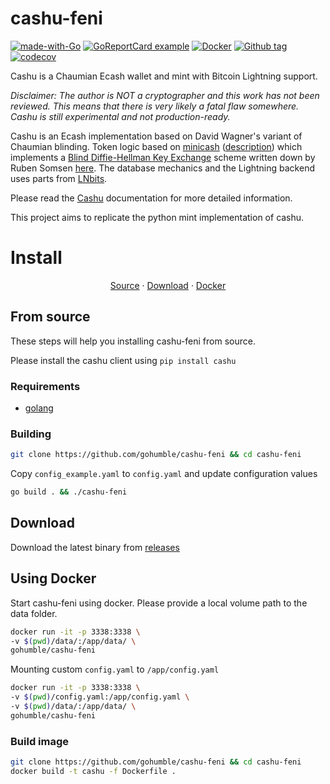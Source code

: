 # cashu-feni

[![made-with-Go](https://img.shields.io/badge/Made%20with-Go-1f425f.svg)](https://go.dev/)
[![GoReportCard example](https://goreportcard.com/badge/github.com/gohumble/cashu-feni)](https://goreportcard.com/report/github.com/gohumble/cashu-feni)
[![Docker](https://badgen.net/badge/icon/docker?icon=docker&label)](https://https://docker.com/)
[![Github tag](https://badgen.net/github/tag/gohumble/cashu-feni)](https://github.com/gohumble/cashu-feni/tags/)
[![codecov](https://codecov.io/gh/gohumble/cashu-feni/branch/master/graph/badge.svg)](https://codecov.io/gh/gohumble/cashu-feni)

<html>
<simple-boost amount="2100" address="hello@getalby.com"></simple-boost>
</html>

Cashu is a Chaumian Ecash wallet and mint with Bitcoin Lightning support.

*Disclaimer: The author is NOT a cryptographer and this work has not been reviewed. This means that there is very likely
a fatal flaw somewhere. Cashu is still experimental and not production-ready.*

Cashu is an Ecash implementation based on David Wagner's variant of Chaumian blinding. Token logic based
on [minicash](https://github.com/phyro/minicash) ([description](https://gist.github.com/phyro/935badc682057f418842c72961cf096c))
which implements a [Blind Diffie-Hellman Key Exchange](https://cypherpunks.venona.com/date/1996/03/msg01848.html) scheme
written down by Ruben Somsen [here](https://gist.github.com/RubenSomsen/be7a4760dd4596d06963d67baf140406). The database
mechanics and the Lightning backend uses parts from [LNbits](https://github.com/lnbits/lnbits-legend).

Please read the [Cashu](https://github.com/callebtc/cashu) documentation for more detailed information.

This project aims to replicate the python mint implementation of cashu.

# Install

<p align="center">
<a href="#from-source">Source</a> ·
<a href="#download">Download</a> ·
<a href="#docker">Docker</a> 
</p>

## From source

These steps will help you installing cashu-feni from source.

Please install the cashu client using ```pip install cashu```

### Requirements

* [golang](https://go.dev/dl/)

### Building

```bash 
git clone https://github.com/gohumble/cashu-feni && cd cashu-feni
```

Copy `config_example.yaml` to `config.yaml` and update configuration values

```bash
go build . && ./cashu-feni
```

## Download

Download the latest binary from [releases](https://github.com/gohumble/cashu-feni/releases)

## Using Docker

Start cashu-feni using docker. Please provide a local volume path to the data folder.

```bash
docker run -it -p 3338:3338 \
-v $(pwd)/data/:/app/data/ \
gohumble/cashu-feni
```

Mounting custom `config.yaml` to `/app/config.yaml`

```bash
docker run -it -p 3338:3338 \
-v $(pwd)/config.yaml:/app/config.yaml \
-v $(pwd)/data/:/app/data/ \
gohumble/cashu-feni
```

### Build image

```bash 
git clone https://github.com/gohumble/cashu-feni && cd cashu-feni
docker build -t cashu -f Dockerfile .
```
